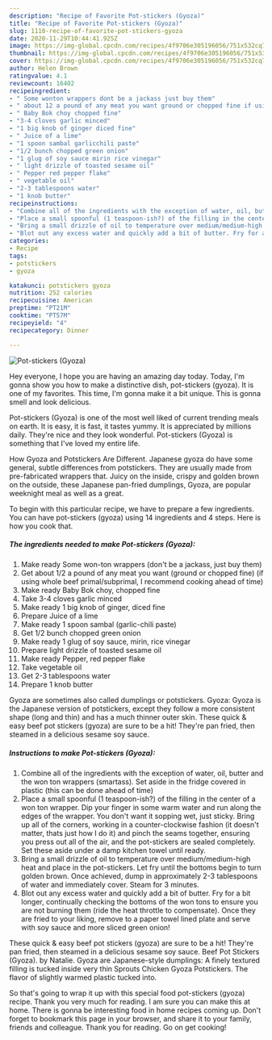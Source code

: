 ```yaml
---
description: "Recipe of Favorite Pot-stickers (Gyoza)"
title: "Recipe of Favorite Pot-stickers (Gyoza)"
slug: 1110-recipe-of-favorite-pot-stickers-gyoza
date: 2020-11-29T10:44:41.925Z
image: https://img-global.cpcdn.com/recipes/4f9706e305196056/751x532cq70/pot-stickers-gyoza-recipe-main-photo.jpg
thumbnail: https://img-global.cpcdn.com/recipes/4f9706e305196056/751x532cq70/pot-stickers-gyoza-recipe-main-photo.jpg
cover: https://img-global.cpcdn.com/recipes/4f9706e305196056/751x532cq70/pot-stickers-gyoza-recipe-main-photo.jpg
author: Helen Brown
ratingvalue: 4.1
reviewcount: 16402
recipeingredient:
- " Some wonton wrappers dont be a jackass just buy them"
- " about 12 a pound of any meat you want ground or chopped fine if using whole beef primalsubprimal I recommend cooking ahead of time"
- " Baby Bok choy chopped fine"
- "3-4 cloves garlic minced"
- "1 big knob of ginger diced fine"
- " Juice of a lime"
- "1 spoon sambal garlicchili paste"
- "1/2 bunch chopped green onion"
- "1 glug of soy sauce mirin rice vinegar"
- " light drizzle of toasted sesame oil"
- " Pepper red pepper flake"
- " vegetable oil"
- "2-3 tablespoons water"
- "1 knob butter"
recipeinstructions:
- "Combine all of the ingredients with the exception of water, oil, butter and the won ton wrappers (smartass). Set aside in the fridge covered in plastic (this can be done ahead of time)"
- "Place a small spoonful (1 teaspoon-ish?) of the filling in the center of a won ton wrapper. Dip your finger in some warm water and run along the edges of the wrapper. You don&#39;t want it sopping wet, just sticky. Bring up all of the corners, working in a counter-clockwise fashion (it doesn&#39;t matter, thats just how I do it) and pinch the seams together, ensuring you press out all of the air, and the pot-stickers are sealed completely. Set these aside under a damp kitchen towel until ready."
- "Bring a small drizzle of oil to temperature over medium/medium-high heat and place in the pot-stickers. Let fry until the bottoms begin to turn golden brown. Once achieved, dump in approximately 2-3 tablespoons of water and immediately cover. Steam for 3 minutes."
- "Blot out any excess water and quickly add a bit of butter. Fry for a bit longer, continually checking the bottoms of the won tons to ensure you are not burning them (ride the heat throttle to compensate). Once they are fried to your liking, remove to a paper towel lined plate and serve with soy sauce and more sliced green onion!"
categories:
- Recipe
tags:
- potstickers
- gyoza

katakunci: potstickers gyoza 
nutrition: 252 calories
recipecuisine: American
preptime: "PT21M"
cooktime: "PT57M"
recipeyield: "4"
recipecategory: Dinner

---
```



![Pot-stickers (Gyoza)](https://img-global.cpcdn.com/recipes/4f9706e305196056/751x532cq70/pot-stickers-gyoza-recipe-main-photo.jpg)

Hey everyone, I hope you are having an amazing day today. Today, I'm gonna show you how to make a distinctive dish, pot-stickers (gyoza). It is one of my favorites. This time, I'm gonna make it a bit unique. This is gonna smell and look delicious.

Pot-stickers (Gyoza) is one of the most well liked of current trending meals on earth. It is easy, it is fast, it tastes yummy. It is appreciated by millions daily. They're nice and they look wonderful. Pot-stickers (Gyoza) is something that I've loved my entire life.

How Gyoza and Potstickers Are Different. Japanese gyoza do have some general, subtle differences from potstickers. They are usually made from pre-fabricated wrappers that. Juicy on the inside, crispy and golden brown on the outside, these Japanese pan-fried dumplings, Gyoza, are popular weeknight meal as well as a great.


To begin with this particular recipe, we have to prepare a few ingredients. You can have pot-stickers (gyoza) using 14 ingredients and 4 steps. Here is how you cook that.

<!--inarticleads1-->

##### The ingredients needed to make Pot-stickers (Gyoza):

1. Make ready  Some won-ton wrappers (don&#39;t be a jackass, just buy them)
1. Get  about 1/2 a pound of any meat you want (ground or chopped fine) (if using whole beef primal/subprimal, I recommend cooking ahead of time)
1. Make ready  Baby Bok choy, chopped fine
1. Take 3-4 cloves garlic minced
1. Make ready 1 big knob of ginger, diced fine
1. Prepare  Juice of a lime
1. Make ready 1 spoon sambal (garlic-chili paste)
1. Get 1/2 bunch chopped green onion
1. Make ready 1 glug of soy sauce, mirin, rice vinegar
1. Prepare  light drizzle of toasted sesame oil
1. Make ready  Pepper, red pepper flake
1. Take  vegetable oil
1. Get 2-3 tablespoons water
1. Prepare 1 knob butter


Gyoza are sometimes also called dumplings or potstickers. Gyoza: Gyoza is the Japanese version of potstickers, except they follow a more consistent shape (long and thin) and has a much thinner outer skin. These quick &amp; easy beef pot stickers (gyoza) are sure to be a hit! They&#39;re pan fried, then steamed in a delicious sesame soy sauce. 

<!--inarticleads2-->

##### Instructions to make Pot-stickers (Gyoza):

1. Combine all of the ingredients with the exception of water, oil, butter and the won ton wrappers (smartass). Set aside in the fridge covered in plastic (this can be done ahead of time)
1. Place a small spoonful (1 teaspoon-ish?) of the filling in the center of a won ton wrapper. Dip your finger in some warm water and run along the edges of the wrapper. You don&#39;t want it sopping wet, just sticky. Bring up all of the corners, working in a counter-clockwise fashion (it doesn&#39;t matter, thats just how I do it) and pinch the seams together, ensuring you press out all of the air, and the pot-stickers are sealed completely. Set these aside under a damp kitchen towel until ready.
1. Bring a small drizzle of oil to temperature over medium/medium-high heat and place in the pot-stickers. Let fry until the bottoms begin to turn golden brown. Once achieved, dump in approximately 2-3 tablespoons of water and immediately cover. Steam for 3 minutes.
1. Blot out any excess water and quickly add a bit of butter. Fry for a bit longer, continually checking the bottoms of the won tons to ensure you are not burning them (ride the heat throttle to compensate). Once they are fried to your liking, remove to a paper towel lined plate and serve with soy sauce and more sliced green onion!


These quick &amp; easy beef pot stickers (gyoza) are sure to be a hit! They&#39;re pan fried, then steamed in a delicious sesame soy sauce. Beef Pot Stickers (Gyoza). by Natalie. Gyoza are Japanese-style dumplings: A finely textured filling is tucked inside very thin Sprouts Chicken Gyoza Potstickers. The flavor of slightly warmed plastic tucked into. 

So that's going to wrap it up with this special food pot-stickers (gyoza) recipe. Thank you very much for reading. I am sure you can make this at home. There is gonna be interesting food in home recipes coming up. Don't forget to bookmark this page in your browser, and share it to your family, friends and colleague. Thank you for reading. Go on get cooking!
